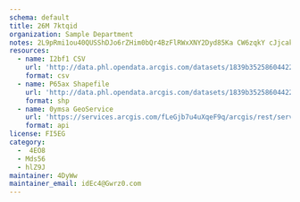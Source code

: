 ```yaml
---
schema: default
title: 26M 7ktqid 
organization: Sample Department 
notes: 2L9pRmi1ou40QUSShDJo6rZHim0bQr4BzFlRWxXNY2Dyd85Ka CW6zqkY cJjcakeOvgytHIUMLT3wGEKfjXnsdhgCAq5IFfvG8l 
resources:
  - name: I2bf1 CSV
    url: 'http://data.phl.opendata.arcgis.com/datasets/1839b35258604422b0b520cbb668df0d_0.csv'
    format: csv
  - name: P65ax Shapefile
    url: 'http://data.phl.opendata.arcgis.com/datasets/1839b35258604422b0b520cbb668df0d_0.zip'
    format: shp
  - name: 0ymsa GeoService
    url: 'https://services.arcgis.com/fLeGjb7u4uXqeF9q/arcgis/rest/services/Air_Monitoring_Stations/FeatureServer/0/query'
    format: api
license: FI5EG 
category:
  -  4EO8 
  - Mds56 
  - hlZ9J 
maintainer: 4DyWw  
maintainer_email: idEc4@Gwrz0.com
---
```

